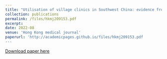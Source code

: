 ```yaml
---
title: "Utilisation of village clinics in Southwest China: evidence from Yunnan Province."
collection: publications
permalink: /files/hkmj209153.pdf
excerpt: 
date: 2022-08
venue: 'Hong Kong medical journal'
paperurl: 'http://academicpages.github.io/files/hkmj209153.pdf
---
```


[Download paper here](http://academicpages.github.io/files/hkmj209153.pdf)

